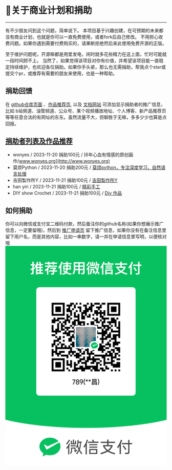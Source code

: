 # 👑关于商业计划和捐助
  
---- 

有不少朋友问到这个问题，简单说下。 本项目基于兴趣创建，在可预期的未来都没有商业计划，也就是你可以一直免费使用，或者fork后自己修改。
不用担心收费问题。如果你遇到需要付费购买的，请果断拒绝然后来此使用免费开源的正版。

至于维护问题呢，开源嘛都是用爱发电，闲时就多花些精力在这上面，忙时可能就一段时间顾不上。
当然了，如果觉得该项目对你有价值，并希望该项目能一直稳定持续维护，也欢迎各位捐助。如果你手头紧，那么也无需捐助，帮我点个star或提交个pr，或推荐有需要的朋友来使用，也是一种帮助。

## 捐助回馈
在 [github仓库页面](https://github.com/jianchang512/pyvideotrans/blob/main/about.md) 、[作品推荐页](https://github.com/jianchang512/pyvideotrans/blob/main/contr.md), 以及 [文档网站](http://v.wonyes.org/contr) 可添加显示捐助者的推广信息，比如 b站频道、油管频道、公众号、某个视频播放地址、个人博客、新产品推荐页等等任意合法的有网址的东东。虽然流量不大，但聊胜于无嘛，多多少少也算是点回报。


## [捐助者列表及作品推荐](./contr.md)

-  wonyes  / 2023-11-20 捐助100元 / [6年心血有情感的原创画作/www.wonyes.org](http://www.wonyes.org)
-  莫烦Python  / 2023-11-20 捐助200元 / [莫烦python，专注深度学习，自然语言处理](https://www.youtube.com/@MorvanZhou)
- 吉田製作所Y  / 2023-11-21 捐助100元 / [吉田製作所Y](https://www.youtube.com/@yoshidaaaaaaaaaaaaaaaaaaaaaaaa)
- han yiri  / 2023-11-21 捐助100元 / [精彩手工](https://www.youtube.com/@hanyiri6544)
- DIY show Crochet  / 2023-11-21 捐助100元 / [Diy 作品](https://www.youtube.com/@DIYshoww)



## 如何捐助

你可以向微信或支付宝二维码付款，然后备注你的github名称(如果你想展示推广信息，一定要留哦)，然后到 [推广申请页](https://github.com/jianchang512/pyvideotrans/issues/80) 留下推广信息，如果你没有在备注信息里留下用户名，而是其他内容，比如一串数字，请一并在申请信息里写明，以便核对哦
![](./images/wx.png)